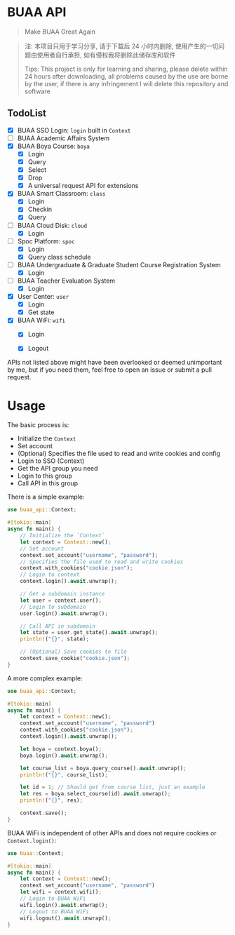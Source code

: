 # BUAA API

> Make BUAA Great Again

> 注: 本项目只用于学习分享, 请于下载后 24 小时内删除, 使用产生的一切问题由使用者自行承担, 如有侵权我将删除此储存库和软件
>
> Tips: This project is only for learning and sharing, please delete within 24 hours after downloading, all problems caused by the use are borne by the user, if there is any infringement I will delete this repository and software

## TodoList

- [x] BUAA SSO Login: `login` built in `Context`
- [ ] BUAA Academic Affairs System
- [x] BUAA Boya Course: `boya`
  - [x] Login
  - [x] Query
  - [x] Select
  - [x] Drop
  - [x] A universal request API for extensions
- [x] BUAA Smart Classroom: `class`
  - [x] Login
  - [x] Checkin
  - [x] Query
- [ ] BUAA Cloud Disk: `cloud`
  - [x] Login
- [ ] Spoc Platform: `spoc`
  - [x] Login
  - [x] Query class schedule
- [ ] BUAA Undergraduate & Graduate Student Course Registration System
  - [x] Login
- [ ] BUAA Teacher Evaluation System
  - [x] Login
- [x] User Center: `user`
  - [x] Login
  - [x] Get state
- [x] BUAA WiFi: `wifi`
  - [x] Login
  - [x] Logout


APIs not listed above might have been overlooked or deemed unimportant by me, but if you need them, feel free to open an issue or submit a pull request.

# Usage

The basic process is:

- Initialize the `Context`
- Set account
- (Optional) Specifies the file used to read and write cookies and config
- Login to SSO (Context)
- Get the API group you need
- Login to this group
- Call API in this group

There is a simple example:

```rust
use buaa_api::Context;

#[tokio::main]
async fn main() {
    // Initialize the `Context`
    let context = Context::new();
    // Set account
    context.set_account("username", "password");
    // Specifies the file used to read and write cookies
    context.with_cookies("cookie.json");
    // Login to context
    context.login().await.unwrap();

    // Get a subdomain instance
    let user = context.user();
    // Login to subdomain
    user.login().await.unwrap();

    // Call API in subdomain
    let state = user.get_state().await.unwrap();
    println!("{}", state);

    // (Optional) Save cookies to file
    context.save_cookie("cookie.json");
}
```

A more complex example:

```rust
use buaa_api::Context;

#[tokio::main]
async fn main() {
    let context = Context::new();
    context.set_account("username", "password")
    context.with_cookies("cookie.json");
    context.login().await.unwrap();

    let boya = context.boya();
    boya.login().await.unwrap();

    let course_list = boya.query_course().await.unwrap();
    println!("{}", course_list);

    let id = 1; // Should get from course_list, just an example
    let res = boya.select_course(id).await.unwrap();
    println!("{}", res);

    context.save();
}
```

BUAA WiFi is independent of other APIs and does not require cookies or `Context.login()`:

```rust
use buaa::Context;

#[tokio::main]
async fn main() {
    let context = Context::new();
    context.set_account("username", "password")
    let wifi = context.wifi();
    // Login to BUAA WiFi
    wifi.login().await.unwrap();
    // Logout to BUAA WiFi
    wifi.logout().await.unwrap();
}
```
